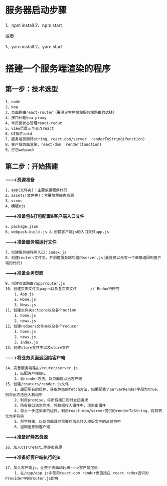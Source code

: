 服务器启动步骤
=========

1、npm install
2、npm start

或者

1、yarn install
2、yarn start


搭建一个服务端渲染的程序
=========

第一步：技术选型
---------
    1、node
    2、koa
    3、页面路由react-router（要满足客户端和服务端路由的选择）
    4、接口代理koa-proxy
    4、单页面状态管理react-redux
    5、view层展示与交互react
    6、UI插件antd
    7、服务端页面转string，react-dom/server  renderToString(function)
    8、客户端页面渲染，react-dom  render(function)
    9、打包webpack

第二步：开始搭建
---------

**———>资源准备**

    1、app(文件夹)：主要放置程序代码
    2、assets(文件夹)：主要放置静态资源
    3、views
    4、模版ejs


**———>准备包&打包配置&客户端入口文件**

    5、package.json
    6、webpack.build.js & 创建客户端js的入口文件app.js


**———>准备服务端运行文件**

    7、创建服务端程序入口：index.js
    8、创建routers文件夹，并创建服务端的路由server.js(此处可以先写一个直接返回到客户端的代码)


**———>准备业务页面**

    9、创建页面路由/app/router.js
    10、创建页面文件夹pages以及各页面文件      // Redux待研究
        1、App.js
        2、Home.js
        3、News.js
    11、创建文件夹actions以及各个action
        1、home.js
        2、news.js
    12、创建reduers文件夹以及各个reducer
        1、home.js
        2、news.js
        3、index.js
    13、创建store文件夹以及store文件


**———>将业务页面返回给客户端**

    14、完善服务端路由/router/server.js
        1、匹配客户端URL
        2、调render方法，将页面返回给客户端
    15、创建/routers/render.js文件
        1、遍历所有的组件，获取静态的fetch方法，如果配置了ServerRender字段为true，则将此方法压入数组中
        2、利用promise，将所有接口同时发起请求
        3、所有接口请求完毕，将数据传入组件中，渲染出组件
        4、将上一步渲染出的组件，利用react-dom/server提供的renderToString，将其转化为字符串
        5、将字符串、以及页面其他需要的信息打入模版文件的占位符中
        6、返回信息到客户端


**———>准备好静态资源**

    16、加入css\react…等静态资源


**———>准备好客户端执行的js**

    17、加入客户端js，让整个页面动起来———>客户端渲染
        1、在/app/app.js中使用react-dom render出包括在 react-redux提供的Provider中的router.js即可